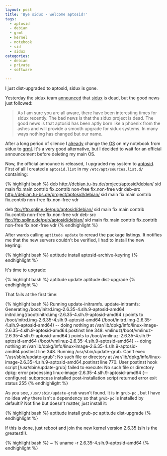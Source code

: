 ```yaml
---
layout: post
title: 'Bye sidux - welcome aptosid!'
tags:
  - aptosid
  - debian
  - grml
  - kernel
  - notebook
  - sid
  - sidux
categories:
  - debian
  - private
  - software

---
```


I just dist-upgraded to aptosid, sidux is gone.


Yesterday the sidux team <a href="http://sidux.com/index.php?module=News&func=display&sid=616">announced</a> that <a href="http://sidux.com/index.php">sidux</a> is dead, but the good news just followed:

<blockquote>As I am sure you are all aware, there have been interesting times for sidux recently.   The bad news is that the sidux project is dead.   The good news is that aptosid has been aptly born like a phoenix from the ashes and will provide a smooth upgrade for sidux systems.   In many ways nothing has changed but our name. </blockquote>

After a long period of silence I <a href="http://twitter.com/binfalse/status/23157374676">already</a> change the <acronym title="operating system">OS</acronym> on my notebook from sidux to <a href="http://grml.org/">grml</a>. It's a very good alternative, but I decided to wait for an official announcement before deleting my main OS.

Now, the official announce is released, I upgraded my system to <a href="http://aptosid.com/">aptosid</a>.
First of all I created a  `aptosid.list`  in my  `/etc/apt/sources.list.d/`  containing:



{% highlight bash %}
deb http://debian.tu-bs.de/project/aptosid/debian/ sid main fix.main contrib fix.contrib non-free fix.non-free vdr
deb-src http://debian.tu-bs.de/project/aptosid/debian/ sid main fix.main contrib fix.contrib non-free fix.non-free vdr

deb ftp://ftp.spline.de/pub/aptosid/debian/ sid main fix.main contrib fix.contrib non-free fix.non-free vdr
deb-src ftp://ftp.spline.de/pub/aptosid/debian/ sid main fix.main contrib fix.contrib non-free fix.non-free vdr
{% endhighlight %}



After wards calling  `aptitude update`  to reread the package listings. It notifies me that the new servers couldn't be verified, I had to install the new keyring:



{% highlight bash %}
aptitude install aptosid-archive-keyring
{% endhighlight %}



It's time to upgrade:



{% highlight bash %}
aptitude update
aptitude dist-upgrade
{% endhighlight %}



That fails at the first time:



{% highlight bash %}
Running update-initramfs.
update-initramfs: Generating /boot/initrd.img-2.6.35-4.slh.9-aptosid-amd64
initrd.img(/boot/initrd.img-2.6.35-4.slh.9-aptosid-amd64
) points to /boot/initrd.img-2.6.35-4.slh.9-aptosid-amd64
 (/boot/initrd.img-2.6.35-4.slh.9-aptosid-amd64) -- doing nothing at /var/lib/dpkg/info/linux-image-2.6.35-4.slh.9-aptosid-amd64.postinst line 348.
vmlinuz(/boot/vmlinuz-2.6.35-4.slh.9-aptosid-amd64
) points to /boot/vmlinuz-2.6.35-4.slh.9-aptosid-amd64
 (/boot/vmlinuz-2.6.35-4.slh.9-aptosid-amd64) -- doing nothing at /var/lib/dpkg/info/linux-image-2.6.35-4.slh.9-aptosid-amd64.postinst line 348.
Running /usr/sbin/update-grub.
Can't exec "/usr/sbin/update-grub": No such file or directory at /var/lib/dpkg/info/linux-image-2.6.35-4.slh.9-aptosid-amd64.postinst line 770.
User postinst hook script [/usr/sbin/update-grub] failed to execute: No such file or directory
dpkg: error processing linux-image-2.6.35-4.slh.9-aptosid-amd64 (--configure):
 subprocess installed post-installation script returned error exit status 255
{% endhighlight %}



As you see,  `/usr/sbin/update-grub`  wasn't found. It is in  `grub-pc` , but I have no idea why there isn't a dependency so that  `grub-pc`  is installed by default!? Not fine but doesn't matter, just install it:



{% highlight bash %}
aptitude install grub-pc
aptitude dist-upgrade
{% endhighlight %}



If this is done, just reboot and join the new kernel version 2.6.35 (slh is the greatest!!).



{% highlight bash %}
~ % uname -r
2.6.35-4.slh.9-aptosid-amd64
{% endhighlight %}


